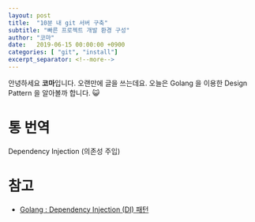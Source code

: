```yaml
---
layout: post
title:  "10분 내 git 서버 구축"
subtitle: "빠른 프로젝트 개발 환경 구성"
author: "코마"
date:   2019-06-15 00:00:00 +0900
categories: [ "git", "install"]
excerpt_separator: <!--more-->
---
```


안녕하세요 **코마**입니다. 오랜만에 글을 쓰는데요. 오늘은 Golang 을 이용한 Design Pattern 을 알아볼까 합니다. 😺

<!--more-->

# 통 번역

Dependency Injection (의존성 주입) 


# 참고

- [Golang : Dependency Injection (DI) 패턴](https://blog.drewolson.org/dependency-injection-in-go)



